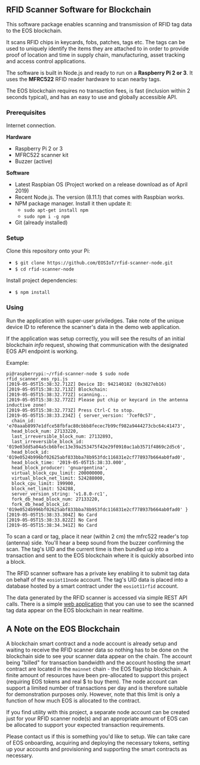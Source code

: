 ## RFID Scanner Software for Blockchain

This software package enables scanning and transmission of RFID tag data to the EOS blockchain.

It scans RFID chips in keycards, fobs, patches, tags etc.  The tags can be used to uniquely identify the items they are attached to in order to provide proof of location and time in supply chain, manufacturing, asset tracking and access control applications.

The software is built in Node.js and ready to run on a **Raspberry Pi 2 or 3**.  It uses the **MFRC522** RFID reader hardware to scan nearby tags.

The EOS blockchain requires no transaction fees, is fast (inclusion within 2 seconds typical), and has an easy to use and globally accessible API.  


### Prerequisites

Internet connection.

**Hardware**
* Raspberry Pi 2 or 3
* MFRC522 scanner kit
* Buzzer (active)

**Software**
* Latest Raspbian OS (Project worked on a release download as of April 2019)
* Recent Node.js. The version (8.11.1) that comes with Raspbian works.
* NPM package manager.  Install it then update it:
  * `sudo apt-get install npm`
  * `sudo npm i -g npm`
* Git (already installed)

### Setup

Clone this repository onto your Pi:

* `$ git clone https://github.com/EOSIoT/rfid-scanner-node.git`
* `$ cd rfid-scanner-node`

Install project dependencies:

* `$ npm install`

### Using

Run the application with super-user priviledges.  Take note of the unique device ID to reference the scanner's data in the demo web application.

If the application was setup correctly, you will see the results of an initial blockchain *info* request, showing that communication with the designated EOS API endpoint is working.

Example:

```
pi@raspberrypi:~/rfid-scanner-node $ sudo node  rfid_scanner_eos_rpi.js
[2019-05-05T15:38:32.712Z] Device ID: 942140182 (0x3827eb16)
[2019-05-05T15:38:32.713Z] Blockchain:
[2019-05-05T15:38:32.772Z] scanning...
[2019-05-05T15:38:32.772Z] Please put chip or keycard in the antenna inductive zone!
[2019-05-05T15:38:32.773Z] Press Ctrl-C to stop.
[2019-05-05T15:38:33.234Z] { server_version: '7cef0c57',
  chain_id: 'e70aaab8997e1dfce58fbfac80cbbb8fecec7b99cf982a9444273cbc64c41473',
  head_block_num: 27133220,
  last_irreversible_block_num: 27132893,
  last_irreversible_block_id: '019e03dd5a04a5cb6bfec13e39a253475f42e29f0910ac1ab3571f4869c2d5c6',
  head_block_id: '019e0524b996bf02625abf833bba78b953fdc116831e2cf778937b664ab0fad0',
  head_block_time: '2019-05-05T15:38:33.000',
  head_block_producer: 'gnuargentina',
  virtual_block_cpu_limit: 200000000,
  virtual_block_net_limit: 524288000,
  block_cpu_limit: 199900,
  block_net_limit: 524288,
  server_version_string: 'v1.8.0-rc1',
  fork_db_head_block_num: 27133220,
  fork_db_head_block_id: '019e0524b996bf02625abf833bba78b953fdc116831e2cf778937b664ab0fad0' }
[2019-05-05T15:38:33.304Z] No Card
[2019-05-05T15:38:33.822Z] No Card
[2019-05-05T15:38:34.341Z] No Card
```


To scan a card or tag, place it near (within 2 cm) the mfrc522 reader's top (antenna) side.  You'll hear a beep sound from the buzzer confirming the scan.  The tag's UID and the current time is then bundled up into a transaction and sent to the EOS blockchain where it is quickly absorbed into a block.

The RFID scanner software has a private key enabling it to submit tag data on behalf of the `eosiot11node` account.  The tag's UID data is placed into a database hosted by a smart contract under the `eosiot11rfid` account.

The data generated by the RFID scanner is accessed via simple REST API calls.  There is a simple [web application](http://eosiot.io/rfid) that you can use to see the scanned tag data appear on the EOS blockchain in near realtime.




## A Note on the EOS Blockchain
A blockchain smart contract and a node account is already setup and waiting to receive the RFID scanner data so nothing has to be done on the blockchain side to see your scanner data appear on the chain.  The account being "billed" for transaction bandwidth and the account hosting the smart contract are located in the `mainnet` chain - the EOS flagship blockchain.  A finite amount of resources have been pre-allocated to support this project (requiring EOS tokens and real $ to buy them).  The node account can support a limited number of transactions per day and is therefore suitable for demonstration purposes only.  However, note that this limit is only a function of how much EOS is allocated to the contract.  

If you find utility with this project, a separate node account can be created just for your RFID scanner node(s) and an appropriate amount of EOS can be allocated to support your expected transaction requirements.

Please contact us if this is something you'd like to setup.  We can take care of EOS onboarding, acquiring and deploying the necessary tokens, setting up your accounts and provisioning and supporting the smart contracts as necessary.






